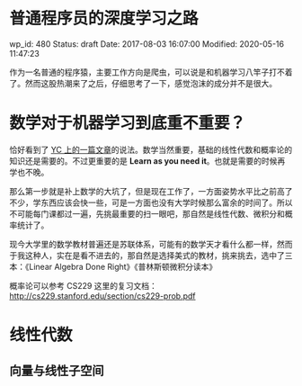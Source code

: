 # 普通程序员的深度学习之路


wp_id: 480
Status: draft
Date: 2017-08-03 16:07:00
Modified: 2020-05-16 11:47:23


作为一名普通的程序猿，主要工作方向是爬虫，可以说是和机器学习八竿子打不着了。然而这股热潮来了之后，仔细思考了一下，感觉泡沫的成分并不是很大。

# 数学对于机器学习到底重不重要？

恰好看到了 [YC 上的一篇文章](https://blog.ycombinator.com/learning-math-for-machine-learning/)的说法。数学当然重要，基础的线性代数和概率论的知识还是需要的。不过更重要的是 **Learn as you need it**。也就是需要的时候再学也不晚。

那么第一步就是补上数学的大坑了，但是现在工作了，一方面姿势水平比之前高了不少，学东西应该会快一些，可是一方面也没有大学时候那么富余的时间了。所以不可能每门课都过一遍，先挑最重要的扫一眼吧，那自然是线性代数、微积分和概率统计了。

现今大学里的数学教材普遍还是苏联体系，可能有的数学天才看什么都一样，然而于我这种人，实在是看不进去的，那自然是选择美式的教材，挑来挑去，选中了三本：《Linear Algebra Done Right》《普林斯顿微积分读本》

概率论可以参考 CS229 这里的复习文档：http://cs229.stanford.edu/section/cs229-prob.pdf

# 线性代数
## 向量与线性子空间